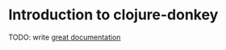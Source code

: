 # Introduction to clojure-donkey

TODO: write [great documentation](http://jacobian.org/writing/what-to-write/)
